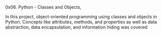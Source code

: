 
0x06. Python - Classes and Objects,


In this project, object-oriented programming using classes and objects in Python. 
Concepts like  attributes, methods, and properties as well as data abstraction, data encapsulation, and information hiding was covered
